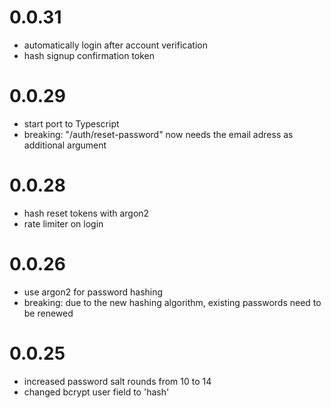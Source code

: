 # 0.0.31
* automatically login after account verification
* hash signup confirmation token

# 0.0.29
* start port to Typescript
* breaking: "/auth/reset-password" now needs the email adress as additional argument

# 0.0.28
* hash reset tokens with argon2
* rate limiter on login

# 0.0.26
* use argon2 for password hashing
* breaking: due to the new hashing algorithm, existing passwords need to be renewed

# 0.0.25
* increased password salt rounds from 10 to 14
* changed bcrypt user field to 'hash'
